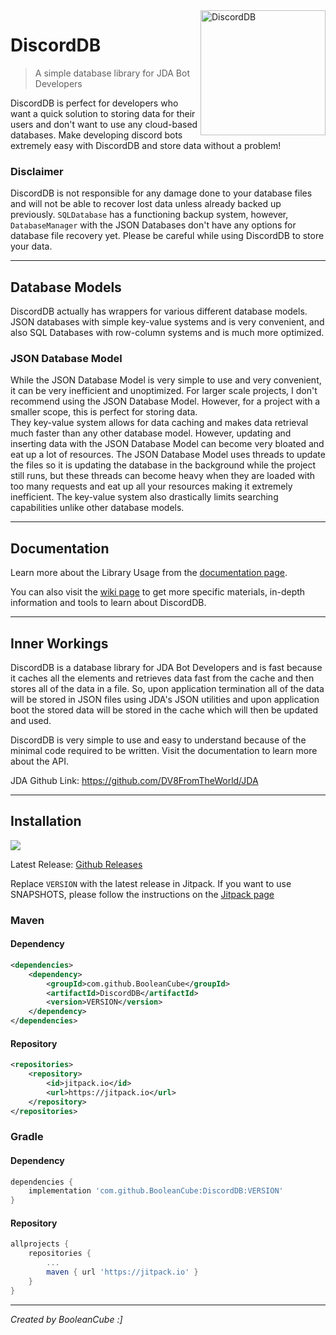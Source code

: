 <img align="right" src="https://user-images.githubusercontent.com/47650058/182009174-f8138d3b-2099-4f72-bc25-29528298abd2.png" alt="DiscordDB" height="200" width="200">

# DiscordDB
> A simple database library for JDA Bot Developers

DiscordDB is perfect for developers who want a quick solution to storing data for their users and don't want to use any cloud-based databases. Make developing discord bots extremely easy with DiscordDB and store data without a problem!<br>

### Disclaimer
DiscordDB is not responsible for any damage done to your database files and will not be able to recover lost data unless already backed up previously. `SQLDatabase` has a functioning backup system, however, `DatabaseManager` with the JSON Databases don't have any options for database file recovery yet. Please be careful while using DiscordDB to store your data.

----

## Database Models
DiscordDB actually has wrappers for various different database models. JSON databases with simple key-value systems and is very convenient, and also SQL Databases with row-column systems and is much more optimized.

### JSON Database Model
While the JSON Database Model is very simple to use and very convenient, it can be very inefficient and unoptimized. For larger scale projects, I don't recommend using the JSON Database Model. However, for a project with a smaller scope, this is perfect for storing data.
<br>
They key-value system allows for data caching and makes data retrieval much faster than any other database model. However, updating and inserting data with the JSON Database Model can become very bloated and eat up a lot of resources. The JSON Database Model uses threads to update the files so it is updating the database in the background while the project still runs, but these threads can become heavy when they are loaded with too many requests and eat up all your resources making it extremely inefficient. The key-value system also drastically limits searching capabilities unlike other database models.

----

## Documentation
Learn more about the Library Usage from the [documentation page](https://booleancube.github.io/projects/discorddb/main).

You can also visit the [wiki page](https://github.com/BooleanCube/DiscordDB/wiki) to get more specific materials, in-depth information and tools to learn about DiscordDB.

----

## Inner Workings
DiscordDB is a database library for JDA Bot Developers and is fast because it caches all the elements and retrieves data fast from the cache and then stores all of the data in a file. So, upon application termination all of the data will be stored in JSON files using JDA's JSON utilities and upon application boot the stored data will be stored in the cache which will then be updated and used.

DiscordDB is very simple to use and easy to understand because of the minimal code required to be written. Visit the documentation to learn more about the API.

JDA Github Link: https://github.com/DV8FromTheWorld/JDA

----

## Installation
[![](https://jitpack.io/v/BooleanCube/DiscordDB.svg)](https://jitpack.io/#BooleanCube/DiscordDB)

Latest Release: [Github Releases](https://github.com/BooleanCube/DiscordDB/releases)

Replace `VERSION` with the latest release in Jitpack. If you want to use SNAPSHOTS, please follow the instructions on the [Jitpack page](https://jitpack.io/#BooleanCube/DiscordDB)

### Maven
#### Dependency
```xml
<dependencies>
    <dependency>
        <groupId>com.github.BooleanCube</groupId>
        <artifactId>DiscordDB</artifactId>
        <version>VERSION</version>
    </dependency>
</dependencies>
```
#### Repository
```xml
<repositories>
    <repository>
        <id>jitpack.io</id>
        <url>https://jitpack.io</url>
    </repository>
</repositories>
```

### Gradle
#### Dependency
```gradle
dependencies {
    implementation 'com.github.BooleanCube:DiscordDB:VERSION'
}
```
#### Repository
```gradle
allprojects {
    repositories {
        ...
        maven { url 'https://jitpack.io' }
    }
}
```

----

*Created by BooleanCube :]*
